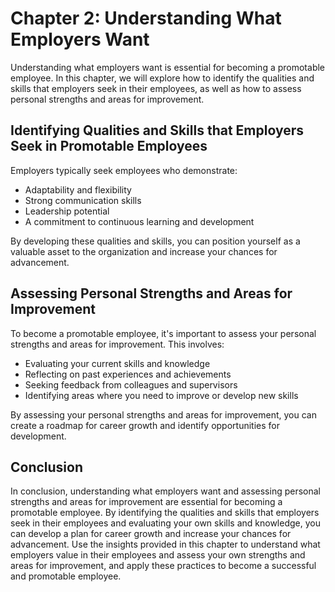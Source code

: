 Chapter 2: Understanding What Employers Want
============================================

Understanding what employers want is essential for becoming a promotable employee. In this chapter, we will explore how to identify the qualities and skills that employers seek in their employees, as well as how to assess personal strengths and areas for improvement.

Identifying Qualities and Skills that Employers Seek in Promotable Employees
----------------------------------------------------------------------------

Employers typically seek employees who demonstrate:

* Adaptability and flexibility
* Strong communication skills
* Leadership potential
* A commitment to continuous learning and development

By developing these qualities and skills, you can position yourself as a valuable asset to the organization and increase your chances for advancement.

Assessing Personal Strengths and Areas for Improvement
------------------------------------------------------

To become a promotable employee, it's important to assess your personal strengths and areas for improvement. This involves:

* Evaluating your current skills and knowledge
* Reflecting on past experiences and achievements
* Seeking feedback from colleagues and supervisors
* Identifying areas where you need to improve or develop new skills

By assessing your personal strengths and areas for improvement, you can create a roadmap for career growth and identify opportunities for development.

Conclusion
----------

In conclusion, understanding what employers want and assessing personal strengths and areas for improvement are essential for becoming a promotable employee. By identifying the qualities and skills that employers seek in their employees and evaluating your own skills and knowledge, you can develop a plan for career growth and increase your chances for advancement. Use the insights provided in this chapter to understand what employers value in their employees and assess your own strengths and areas for improvement, and apply these practices to become a successful and promotable employee.
